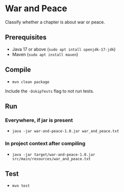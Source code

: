 # War and Peace
Classify whether a chapter is about war or peace.

## Prerequisites

- Java 17 or above (`sudo apt intall openjdk-17-jdk`)
- Maven (`sudo apt install maven`)

## Compile

- `mvn clean package`

Include the `-DskipTests` flag to not run tests.

## Run
### Everywhere, if jar is present

- `java -jar war-and-peace-1.0.jar war_and_peace.txt`

### In project context after compiling

- `java -jar target/war-and-peace-1.0.jar src/main/resources/war_and_peace.txt`

## Test

- `mvn test`

